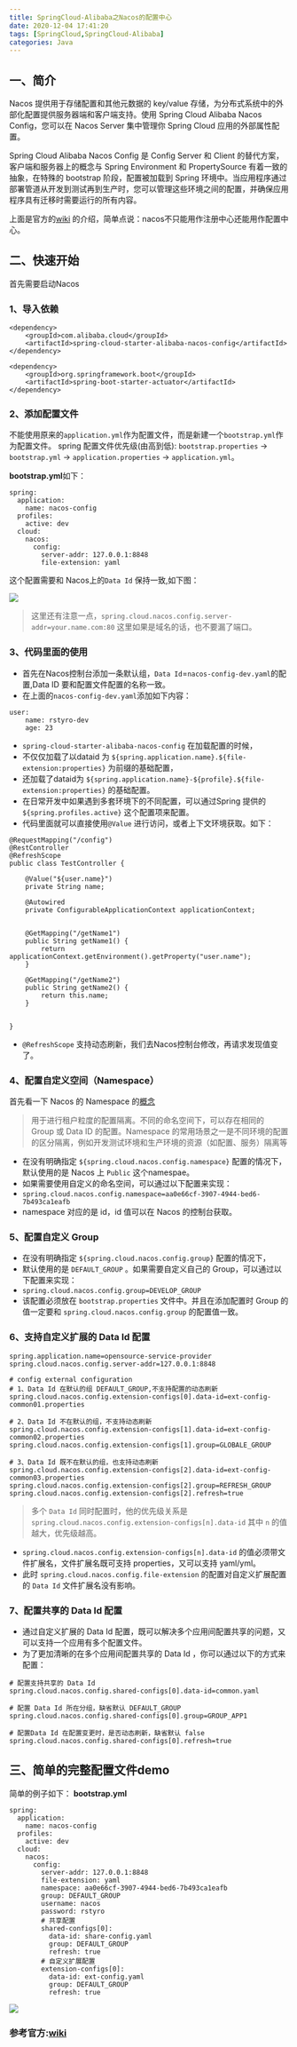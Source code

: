 ```yaml
---
title: SpringCloud-Alibaba之Nacos的配置中心
date: 2020-12-04 17:41:20
tags: [SpringCloud,SpringCloud-Alibaba]
categories: Java
---
```

## 一、简介
Nacos 提供用于存储配置和其他元数据的 key/value 存储，为分布式系统中的外部化配置提供服务器端和客户端支持。使用 Spring Cloud Alibaba Nacos Config，您可以在 Nacos Server 集中管理你 Spring Cloud 应用的外部属性配置。

Spring Cloud Alibaba Nacos Config 是 Config Server 和 Client 的替代方案，客户端和服务器上的概念与 Spring Environment 和 PropertySource 有着一致的抽象，在特殊的 bootstrap 阶段，配置被加载到 Spring 环境中。当应用程序通过部署管道从开发到测试再到生产时，您可以管理这些环境之间的配置，并确保应用程序具有迁移时需要运行的所有内容。


上面是官方的[wiki](https://github.com/alibaba/spring-cloud-alibaba/wiki/Nacos-config) 的介绍，简单点说：nacos不只能用作注册中心还能用作配置中心。

## 二、快速开始
首先需要启动Nacos

### 1、导入依赖
```
<dependency>
	<groupId>com.alibaba.cloud</groupId>
	<artifactId>spring-cloud-starter-alibaba-nacos-config</artifactId>
</dependency>

<dependency>
	<groupId>org.springframework.boot</groupId>
	<artifactId>spring-boot-starter-actuator</artifactId>
</dependency>
```

### 2、添加配置文件
不能使用原来的`application.yml`作为配置文件，而是新建一个`bootstrap.yml`作为配置文件。
spring 配置文件优先级(由高到低): `bootstrap.properties` -> `bootstrap.yml` -> `application.properties` -> `application.yml`。

**bootstrap.yml**如下：
```
spring:
  application:
    name: nacos-config
  profiles:
    active: dev
  cloud:
    nacos:
      config:
        server-addr: 127.0.0.1:8848
        file-extension: yaml
```

这个配置需要和 Nacos上的`Data Id` 保持一致,如下图：

![](config.png)

> 这里还有注意一点，`spring.cloud.nacos.config.server-addr=your.name.com:80` 这里如果是域名的话，也不要漏了端口。


### 3、代码里面的使用

+ 首先在Nacos控制台添加一条默认组，`Data Id`=`nacos-config-dev.yaml`的配置,Data ID 要和配置文件配置的名称一致。
+ 在上面的`nacos-config-dev.yaml`添加如下内容：
```
user:
    name: rstyro-dev
    age: 23
```
+ `spring-cloud-starter-alibaba-nacos-config` 在加载配置的时候，
+ 不仅仅加载了以dataid 为 `${spring.application.name}.${file-extension:properties}` 为前缀的基础配置，
+ 还加载了dataid为 `${spring.application.name}-${profile}.${file-extension:properties}` 的基础配置。
+ 在日常开发中如果遇到多套环境下的不同配置，可以通过Spring 提供的 `${spring.profiles.active}` 这个配置项来配置。
+ 代码里面就可以直接使用`@Value` 进行访问，或者上下文环境获取。如下：

```
@RequestMapping("/config")
@RestController
@RefreshScope
public class TestController {

    @Value("${user.name}")
    private String name;
	
	@Autowired
    private ConfigurableApplicationContext applicationContext;


	@GetMapping("/getName1")
    public String getName1() {
        return applicationContext.getEnvironment().getProperty("user.name");
    }

    @GetMapping("/getName2")
    public String getName2() {
        return this.name;
    }


}
```
+ `@RefreshScope` 支持动态刷新，我们去Nacos控制台修改，再请求发现值变了。


### 4、配置自定义空间（Namespace）
首先看一下 Nacos 的 Namespace 的[概念](https://nacos.io/zh-cn/docs/concepts.html)
> 用于进行租户粒度的配置隔离。不同的命名空间下，可以存在相同的 Group 或 Data ID 的配置。Namespace 的常用场景之一是不同环境的配置的区分隔离，例如开发测试环境和生产环境的资源（如配置、服务）隔离等

+ 在没有明确指定 `${spring.cloud.nacos.config.namespace}` 配置的情况下， 默认使用的是 Nacos 上 `Public` 这个namespae。
+ 如果需要使用自定义的命名空间，可以通过以下配置来实现：
+ `spring.cloud.nacos.config.namespace=aa0e66cf-3907-4944-bed6-7b493ca1eafb`
+ namespace 对应的是 id，id 值可以在 Nacos 的控制台获取。

### 5、配置自定义 Group 
+ 在没有明确指定 `${spring.cloud.nacos.config.group}` 配置的情况下， 
+ 默认使用的是 `DEFAULT_GROUP` 。如果需要自定义自己的 Group，可以通过以下配置来实现：
+ `spring.cloud.nacos.config.group=DEVELOP_GROUP`
+ 该配置必须放在 `bootstrap.properties` 文件中。并且在添加配置时 Group 的值一定要和 `spring.cloud.nacos.config.group` 的配置值一致。


### 6、支持自定义扩展的 Data Id 配置

```
spring.application.name=opensource-service-provider
spring.cloud.nacos.config.server-addr=127.0.0.1:8848

# config external configuration
# 1、Data Id 在默认的组 DEFAULT_GROUP,不支持配置的动态刷新
spring.cloud.nacos.config.extension-configs[0].data-id=ext-config-common01.properties

# 2、Data Id 不在默认的组，不支持动态刷新
spring.cloud.nacos.config.extension-configs[1].data-id=ext-config-common02.properties
spring.cloud.nacos.config.extension-configs[1].group=GLOBALE_GROUP

# 3、Data Id 既不在默认的组，也支持动态刷新
spring.cloud.nacos.config.extension-configs[2].data-id=ext-config-common03.properties
spring.cloud.nacos.config.extension-configs[2].group=REFRESH_GROUP
spring.cloud.nacos.config.extension-configs[2].refresh=true
```

> 多个 `Data Id` 同时配置时，他的优先级关系是 `spring.cloud.nacos.config.extension-configs[n].data-id` 其中 `n` 的值越大，优先级越高。
+ `spring.cloud.nacos.config.extension-configs[n].data-id` 的值必须带文件扩展名，文件扩展名既可支持 properties，又可以支持 yaml/yml。
+ 此时 `spring.cloud.nacos.config.file-extension` 的配置对自定义扩展配置的 `Data Id` 文件扩展名没有影响。

### 7、配置共享的 Data Id 配置
+ 通过自定义扩展的 Data Id 配置，既可以解决多个应用间配置共享的问题，又可以支持一个应用有多个配置文件。
+ 为了更加清晰的在多个应用间配置共享的 Data Id ，你可以通过以下的方式来配置：
```
# 配置支持共享的 Data Id
spring.cloud.nacos.config.shared-configs[0].data-id=common.yaml

# 配置 Data Id 所在分组，缺省默认 DEFAULT_GROUP
spring.cloud.nacos.config.shared-configs[0].group=GROUP_APP1

# 配置Data Id 在配置变更时，是否动态刷新，缺省默认 false
spring.cloud.nacos.config.shared-configs[0].refresh=true
```

## 三、简单的完整配置文件demo
简单的例子如下：
**bootstrap.yml**
```
spring:
  application:
    name: nacos-config
  profiles:
    active: dev
  cloud:
    nacos:
      config:
        server-addr: 127.0.0.1:8848
        file-extension: yaml
        namespace: aa0e66cf-3907-4944-bed6-7b493ca1eafb
        group: DEFAULT_GROUP
        username: nacos
        password: rstyro
        # 共享配置
        shared-configs[0]:
          data-id: share-config.yaml
          group: DEFAULT_GROUP
          refresh: true
        # 自定义扩展配置
        extension-configs[0]:
          data-id: ext-config.yaml
          group: DEFAULT_GROUP
          refresh: true

```

![](config-dev.png)


### 参考官方:[wiki](https://github.com/alibaba/spring-cloud-alibaba/wiki/Nacos-config)